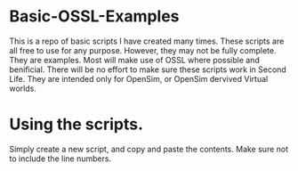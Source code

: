 # Basic-OSSL-Examples
This is a repo of basic scripts I have created many times.  These scripts are all free to use for any purpose.  However, they may not be fully complete.  They are examples.  Most will make use of OSSL where possible and benificial.  There will be no effort to make sure these scripts work in Second Life.  They are intended only for OpenSim, or OpenSim dervived Virtual worlds.

# Using the scripts.
Simply create a new script, and copy and paste the contents.  Make sure not to
include the line numbers.
